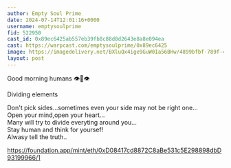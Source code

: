 ```yaml
---
author: Empty Soul Prime
date: 2024-07-14T12:01:16+0000
username: emptysoulprime
fid: 522950
cast_id: 0x89ec6425ab557eb39fb8c88d8d2643e8a8e094ea
cast: https://warpcast.com/emptysoulprime/0x89ec6425
image: https://imagedelivery.net/BXluQx4ige9GuW0Ia56BHw/4899bfbf-789f-4bba-b311-a8728883c000/original
layout: post
---
```

Good morning humans 👁️👥👁️  
  
Dividing elements   
  
Don't pick sides...sometimes even your side may not be right one...  
Open your mind,open your heart...  
Many will try to divide everyting around you...  
Stay human and think for yoursef!  
Alwasy tell the truth..  
  
https://foundation.app/mint/eth/0xD08417cd8872C8aBe531c5E298898dbD93199966/1  

<img src='https://imagedelivery.net/BXluQx4ige9GuW0Ia56BHw/4899bfbf-789f-4bba-b311-a8728883c000/original' alt='' referrerpolicy='no-referrer'/>